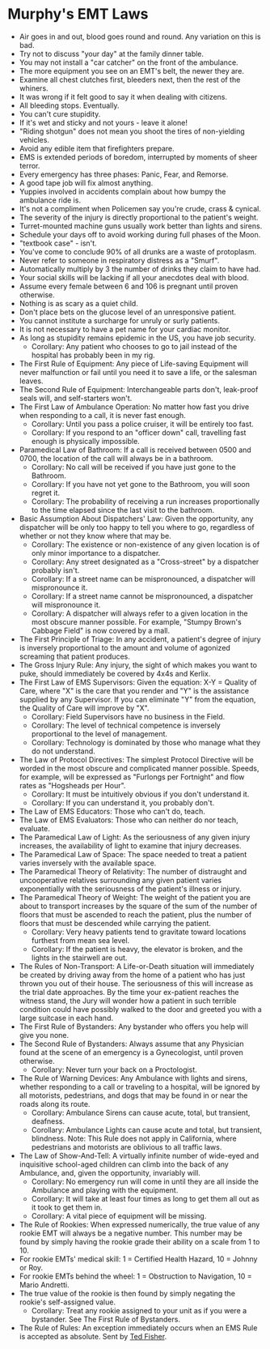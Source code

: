 # Murphy's EMT Laws

* Air goes in and out, blood goes round and round. Any variation on this is bad.  
* Try not to discuss "your day" at the family dinner table.  
* You may not install a "car catcher" on the front of the ambulance.  
* The more equipment you see on an EMT's belt, the newer they are.  
* Examine all chest clutches first, bleeders next, then the rest of the whiners.  
* It was wrong if it felt good to say it when dealing with citizens.  
* All bleeding stops. Eventually.  
* You can't cure stupidity.  
* If it's wet and sticky and not yours \- leave it alone\!  
* "Riding shotgun" does not mean you shoot the tires of non-yielding vehicles.  
* Avoid any edible item that firefighters prepare.  
* EMS is extended periods of boredom, interrupted by moments of sheer terror.  
* Every emergency has three phases: Panic, Fear, and Remorse.  
* A good tape job will fix almost anything.  
* Yuppies involved in accidents complain about how bumpy the ambulance ride is.  
* It's not a compliment when Policemen say you're crude, crass & cynical.  
* The severity of the injury is directly proportional to the patient's weight.  
* Turret-mounted machine guns usually work better than lights and sirens.  
* Schedule your days off to avoid working during full phases of the Moon.  
* "textbook case" \- isn't.  
* You've come to conclude 90% of all drunks are a waste of protoplasm.  
* Never refer to someone in respiratory distress as a "Smurf".  
* Automatically multiply by 3 the number of drinks they claim to have had.  
* Your social skills will be lacking if all your anecdotes deal with blood.  
* Assume every female between 6 and 106 is pregnant until proven otherwise.  
* Nothing is as scary as a quiet child.  
* Don't place bets on the glucose level of an unresponsive patient.  
* You cannot institute a surcharge for unruly or surly patients.  
* It is not necessary to have a pet name for your cardiac monitor.  
* As long as stupidity remains epidemic in the US, you have job security.  
  * Corollary: Any patient who chooses to go to jail instead of the hospital has probably been in my rig.  
* The First Rule of Equipment: Any piece of Life-saving Equipment will never malfunction or fail until you need it to save a life, or the salesman leaves.  
* The Second Rule of Equipment: Interchangeable parts don't, leak-proof seals will, and self-starters won't.  
* The First Law of Ambulance Operation: No matter how fast you drive when responding to a call, it is never fast enough.  
  * Corollary: Until you pass a police cruiser, it will be entirely too fast.  
  * Corollary: If you respond to an "officer down" call, travelling fast enough is physically impossible.  
* Paramedical Law of Bathroom: If a call is received between 0500 and 0700, the location of the call will always be in a bathroom.  
  * Corollary: No call will be received if you have just gone to the Bathroom.  
  * Corollary: If you have not yet gone to the Bathroom, you will soon regret it.  
  * Corollary: The probability of receiving a run increases proportionally to the time elapsed since the last visit to the bathroom.  
* Basic Assumption About Dispatchers' Law: Given the opportunity, any dispatcher will be only too happy to tell you where to go, regardless of whether or not they know where that may be.  
  * Corollary: The existence or non-existence of any given location is of only minor importance to a dispatcher.  
  * Corollary: Any street designated as a "Cross-street" by a dispatcher probably isn't.  
  * Corollary: If a street name can be mispronounced, a dispatcher will mispronounce it.  
  * Corollary: If a street name cannot be mispronounced, a dispatcher will mispronounce it.  
  * Corollary: A dispatcher will always refer to a given location in the most obscure manner possible. For example, "Stumpy Brown's Cabbage Field" is now covered by a mall.  
* The First Principle of Triage: In any accident, a patient's degree of injury is inversely proportional to the amount and volume of agonized screaming that patient produces.  
* The Gross Injury Rule: Any injury, the sight of which makes you want to puke, should immediately be covered by 4x4s and Kerlix.  
* The First Law of EMS Supervisors: Given the equation: X-Y \= Quality of Care, where "X" is the care that you render and "Y" is the assistance supplied by any Supervisor. If you can eliminate "Y" from the equation, the Quality of Care will improve by "X".  
  * Corollary: Field Supervisors have no business in the Field.  
  * Corollary: The level of technical competence is inversely proportional to the level of management.  
  * Corollary: Technology is dominated by those who manage what they do not understand.  
* The Law of Protocol Directives: The simplest Protocol Directive will be worded in the most obscure and complicated manner possible. Speeds, for example, will be expressed as "Furlongs per Fortnight" and flow rates as "Hogsheads per Hour".  
  * Corollary: It must be intuitively obvious if you don't understand it.  
  * Corollary: If you can understand it, you probably don't.  
* The Law of EMS Educators: Those who can't do, teach.  
* The Law of EMS Evaluators: Those who can neither do nor teach, evaluate.  
* The Paramedical Law of Light: As the seriousness of any given injury increases, the availability of light to examine that injury decreases.  
* The Paramedical Law of Space: The space needed to treat a patient varies inversely with the available space.  
* The Paramedical Theory of Relativity: The number of distraught and uncooperative relatives surrounding any given patient varies exponentially with the seriousness of the patient's illness or injury.  
* The Paramedical Theory of Weight: The weight of the patient you are about to transport increases by the square of the sum of the number of floors that must be ascended to reach the patient, plus the number of floors that must be descended while carrying the patient.  
  * Corollary: Very heavy patients tend to gravitate toward locations furthest from mean sea level.  
  * Corollary: If the patient is heavy, the elevator is broken, and the lights in the stairwell are out.  
* The Rules of Non-Transport: A Life-or-Death situation will immediately be created by driving away from the home of a patient who has just thrown you out of their house. The seriousness of this will increase as the trial date approaches. By the time your ex-patient reaches the witness stand, the Jury will wonder how a patient in such terrible condition could have possibly walked to the door and greeted you with a large suitcase in each hand.  
* The First Rule of Bystanders: Any bystander who offers you help will give you none.  
* The Second Rule of Bystanders: Always assume that any Physician found at the scene of an emergency is a Gynecologist, until proven otherwise.  
  * Corollary: Never turn your back on a Proctologist.  
* The Rule of Warning Devices: Any Ambulance with lights and sirens, whether responding to a call or traveling to a hospital, will be ignored by all motorists, pedestrians, and dogs that may be found in or near the roads along its route.  
  * Corollary: Ambulance Sirens can cause acute, total, but transient, deafness.  
  * Corollary: Ambulance Lights can cause acute and total, but transient, blindness. Note: This Rule does not apply in California, where pedestrians and motorists are oblivious to all traffic laws.  
* The Law of Show-And-Tell: A virtually infinite number of wide-eyed and inquisitive school-aged children can climb into the back of any Ambulance, and, given the opportunity, invariably will.  
  * Corollary: No emergency run will come in until they are all inside the Ambulance and playing with the equipment.  
  * Corollary: It will take at least four times as long to get them all out as it took to get them in.  
  * Corollary: A vital piece of equipment will be missing.  
* The Rule of Rookies: When expressed numerically, the true value of any rookie EMT will always be a negative number. This number may be found by simply having the rookie grade their ability on a scale from 1 to 10\.  
* For rookie EMTs' medical skill: 1 \= Certified Health Hazard, 10 \= Johnny or Roy.  
* For rookie EMTs behind the wheel: 1 \= Obstruction to Navigation, 10 \= Mario Andretti.  
* The true value of the rookie is then found by simply negating the rookie's self-assigned value.  
  * Corollary: Treat any rookie assigned to your unit as if you were a bystander. See The First Rule of Bystanders.  
* The Rule of Rules: An exception immediately occurs when an EMS Rule is accepted as absolute. Sent by [Ted Fisher](mailto:tedf@vercomis.org).
